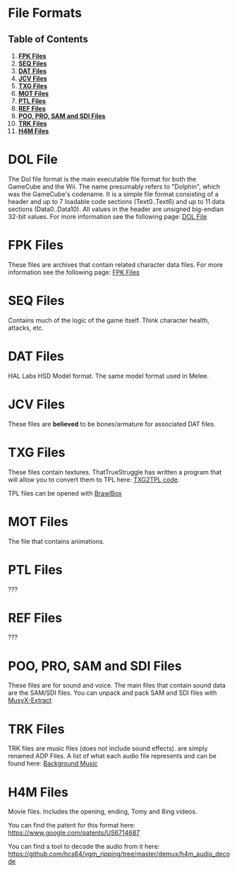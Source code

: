 # File Formats

## Table of Contents
1. **[FPK Files](#fpk-files)**
2. **[SEQ Files](#seq-files)**
3. **[DAT Files](#dat-files)**
4. **[JCV Files](#jcv-files)**
5. **[TXG Files](#txg-files)**
6. **[MOT Files](#mot-files)**
7. **[PTL Files](#ptl-files)**
8. **[REF Files](#ref-files)**
9. **[POO, PRO, SAM and SDI Files](#poo-pro-sam-and-sdi-files)**
10. **[TRK Files](#trk-files)**
11. **[H4M Files](#h4m-files)**

# DOL File
The Dol file format is the main executable file format for both the GameCube and the Wii. The name presumably refers to "Dolphin", which was the GameCube's codename. It is a simple file format consisting of a header and up to 7 loadable code sections (Text0..Text6) and up to 11 data sections (Data0..Data10). All values in the header are unsigned big-endian 32-bit values. For more information see the following page: [DOL File](/docs/file_formats/dol.md)

# FPK Files
These files are archives that contain related character data files. For more information see the following page: [FPK Files](/docs/file_formats/fpk.md)

# SEQ Files
Contains much of the logic of the game itself. Think character health, attacks, etc.

# DAT Files
HAL Labs HSD Model format. The same model format used in Melee.

# JCV Files
These files are **believed** to be bones/armature for associated DAT files.

# TXG Files
These files contain textures. ThatTrueStruggle has written a program that will allow you to convert them to TPL here: [TXG2TPL code](https://github.com/ThatTrueStruggle/TXG2TPL).

TPL files can be opened with [BrawlBox](https://github.com/libertyernie/brawltools)

# MOT Files
The file that contains animations.

# PTL Files
???

# REF Files
???

# POO, PRO, SAM and SDI Files
These files are for sound and voice. The main files that contain sound data are the SAM/SDI files. You can unpack and pack SAM and SDI files with [MusyX-Extract](https://github.com/Nisto/musyx-extract)

# TRK Files
TRK files are music files (does not include sound effects). are simply renamed ADP Files. A list of what each audio file represents and can be found here: [Background Music](/docs/audio/bgm.md)

# H4M Files
Movie files. Includes the opening, ending, Tomy and 8ing videos.

You can find the patent for this format here: https://www.google.com/patents/US6714687

You can find a tool to decode the audio from it here: https://github.com/hcs64/vgm_ripping/tree/master/demux/h4m_audio_decode
